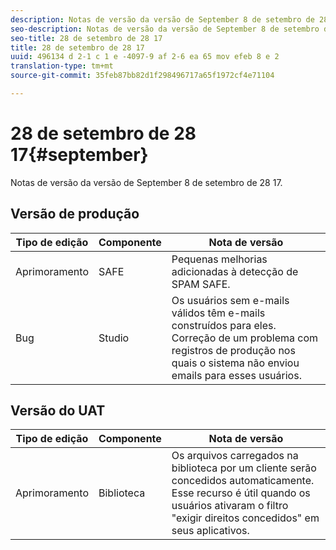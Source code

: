 ```yaml
---
description: Notas de versão da versão de September 8 de setembro de 28 17.
seo-description: Notas de versão da versão de September 8 de setembro de 28 17.
seo-title: 28 de setembro de 28 17
title: 28 de setembro de 28 17
uuid: 496134 d 2-1 c 1 e -4097-9 af 2-6 ea 65 mov efeb 8 e 2
translation-type: tm+mt
source-git-commit: 35feb87bb82d1f298496717a65f1972cf4e71104

---
```



# 28 de setembro de 28 17{#september}

Notas de versão da versão de September 8 de setembro de 28 17.

## Versão de produção

| **Tipo de edição** | **Componente** | **Nota de versão** |
|---|---|---|
| Aprimoramento | SAFE | Pequenas melhorias adicionadas à detecção de SPAM SAFE. |
| Bug | Studio | Os usuários sem e-mails válidos têm e-mails construídos para eles. Correção de um problema com registros de produção nos quais o sistema não enviou emails para esses usuários. |

## Versão do UAT

| **Tipo de edição** | **Componente** | **Nota de versão** |
|---|---|---|
| Aprimoramento | Biblioteca | Os arquivos carregados na biblioteca por um cliente serão concedidos automaticamente. Esse recurso é útil quando os usuários ativaram o filtro "exigir direitos concedidos" em seus aplicativos. |

